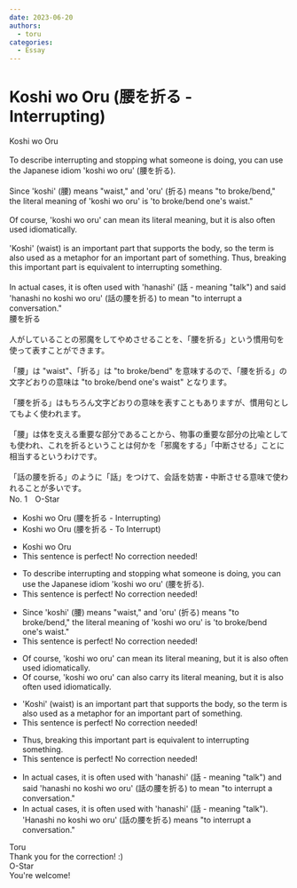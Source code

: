 ```yaml
---
date: 2023-06-20
authors:
  - toru
categories:
  - Essay
---
```


<h1 id="subject_show">Koshi wo Oru (腰を折る - Interrupting)</h1>
<div class="date" hidden>Jun 20, 2023 14:33</div>
<div id="post"><div id="body_show_ori">
Koshi wo Oru<br/><br/>To describe interrupting and stopping what someone is doing, you can use the Japanese idiom 'koshi wo oru' (腰を折る).<br/><br/>Since 'koshi' (腰) means "waist," and 'oru' (折る) means "to broke/bend," the literal meaning of 'koshi wo oru' is 'to broke/bend one's waist."<br/><br/>Of course, 'koshi wo oru' can mean its literal meaning, but it is also often used idiomatically.<br/><br/>'Koshi' (waist) is an important part that supports the body, so the term is also used as a metaphor for an important part of something. Thus, breaking this important part is equivalent to interrupting something.<br/><br/>In actual cases, it is often used with 'hanashi' (話 - meaning "talk") and said 'hanashi no koshi wo oru' (話の腰を折る) to mean "to interrupt a conversation."
</div></div>

<!-- more -->

<div id="post_ja"><div id="body_show_mo">
腰を折る<br/><br/>人がしていることの邪魔をしてやめさせることを、「腰を折る」という慣用句を使って表すことができます。<br/><br/>「腰」は "waist"、「折る」は "to broke/bend" を意味するので、「腰を折る」の文字どおりの意味は "to broke/bend one's waist" となります。<br/><br/>「腰を折る」はもちろん文字どおりの意味を表すこともありますが、慣用句としてもよく使われます。<br/><br/>「腰」は体を支える重要な部分であることから、物事の重要な部分の比喩としても使われ、これを折るということは何かを「邪魔をする」「中断させる」ことに相当するというわけです。<br/><br/>「話の腰を折る」のように「話」をつけて、会話を妨害・中断させる意味で使われることが多いです。
</div></div>
<div id="block"><div class="first_name"> No. 1　<span class="just_name">O-Star</span></div><div id="block2">
<ul class="correction_field">
<li class="incorrect">Koshi wo Oru (腰を折る - Interrupting)</li>
<li class="corrected correct">
Koshi wo Oru (腰を折る - <span class="f_bold">To Interrupt)</span>
</li>
</ul>
<ul class="correction_field">
<li class="incorrect">Koshi wo Oru</li>
<li class="corrected perfect">This sentence is perfect! No correction needed!</li>
</ul>
<ul class="correction_field">
<li class="incorrect">To describe interrupting and stopping what someone is doing, you can use the Japanese idiom 'koshi wo oru' (腰を折る).</li>
<li class="corrected perfect">This sentence is perfect! No correction needed!</li>
</ul>
<ul class="correction_field">
<li class="incorrect">Since 'koshi' (腰) means "waist," and 'oru' (折る) means "to broke/bend," the literal meaning of 'koshi wo oru' is 'to broke/bend one's waist."</li>
<li class="corrected perfect">This sentence is perfect! No correction needed!</li>
</ul>
<ul class="correction_field">
<li class="incorrect">Of course, 'koshi wo oru' can mean its literal meaning, but it is also often used idiomatically.</li>
<li class="corrected correct">
Of course, 'koshi wo oru' can <span class="f_bold">also carry its</span> literal meaning, but it is also often used idiomatically.
</li>
</ul>
<ul class="correction_field">
<li class="incorrect">'Koshi' (waist) is an important part that supports the body, so the term is also used as a metaphor for an important part of something.</li>
<li class="corrected perfect">This sentence is perfect! No correction needed!</li>
</ul>
<ul class="correction_field">
<li class="incorrect">Thus, breaking this important part is equivalent to interrupting something.</li>
<li class="corrected perfect">This sentence is perfect! No correction needed!</li>
</ul>
<ul class="correction_field">
<li class="incorrect">In actual cases, it is often used with 'hanashi' (話 - meaning "talk") and said 'hanashi no koshi wo oru' (話の腰を折る) to mean "to interrupt a conversation."</li>
<li class="corrected correct">
In actual cases, it is often used with 'hanashi' (話 - meaning "talk"). <span class="f_bold">'Hanashi</span> no koshi wo oru' (話の腰を折る) <span class="f_bold">means </span>"to interrupt a conversation."
</li>
</ul>
</div><div class="name"><span class="just_name">Toru</span><br>
Thank you for the correction! :)
</div>
<div class="name"><span class="just_name">O-Star</span><br>
You're welcome!
</div>
</div>
